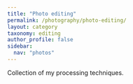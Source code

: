 ```yaml
---
title: "Photo editing"
permalink: /photography/photo-editing/
layout: category
taxonomy: editing
author_profile: false
sidebar:
  nav: "photos"
---
```


Collection of my processing techniques.
